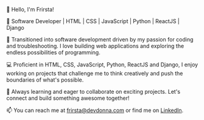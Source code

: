 👋 Hello, I'm Frirsta!

🚀 Software Developer | HTML | CSS | JavaScript | Python | ReactJS | Django

🎯 Transitioned into software development driven by my passion for coding and troubleshooting. I love building web applications and exploring the endless possibilities of programming.

💻 Proficient in HTML, CSS, JavaScript, Python, ReactJS and Django, I enjoy working on projects that challenge me to think creatively and push the boundaries of what's possible.

🌱 Always learning and eager to collaborate on exciting projects. Let's connect and build something awesome together!

📫 You can reach me at frirsta@devdonna.com or find me on [LinkedIn](https://linkedin.com/in/frirsta).
